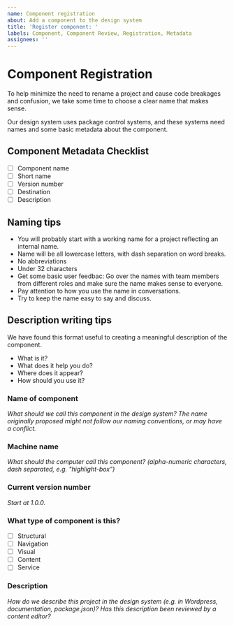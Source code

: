 ```yaml
---
name: Component registration
about: Add a component to the design system
title: 'Register component: '
labels: Component, Component Review, Registration, Metadata
assignees: ''
---
```


# Component Registration

To help minimize the need to rename a project and cause code breakages and confusion, we take some time to choose a clear name that makes sense.

Our design system uses package control systems, and these systems need names and some basic metadata about the component.

## Component Metadata Checklist
- [ ] Component name
- [ ] Short name
- [ ] Version number
- [ ] Destination
- [ ] Description

## Naming tips
* You will probably start with a working name for a project reflecting an internal name.
* Name will be all lowercase letters, with dash separation on word breaks.
* No abbreviations
* Under 32 characters
* Get some basic user feedbac: Go over the names with team members from different roles and make sure the name makes sense to everyone.
* Pay attention to how you use the name in conversations.
* Try to keep the name easy to say and discuss.

## Description writing tips
We have found this format useful to creating a meaningful description of the component.
* What is it?
* What does it help you do?
* Where does it appear?
* How should you use it?

### Name of component
*What should we call this component in the design system? The name originally proposed might not follow our naming conventions, or may have a conflict.*

### Machine name
*What should the computer call this component? (alpha-numeric characters, dash separated, e.g. "highlight-box")* 

### Current version number
*Start at 1.0.0.*

### What type of component is this?
- [ ] Structural
- [ ] Navigation
- [ ] Visual
- [ ] Content
- [ ] Service

### Description
*How do we describe this project in the design system (e.g. in Wordpress, documentation, package.json)? Has this description been reviewed by a content editor?*

